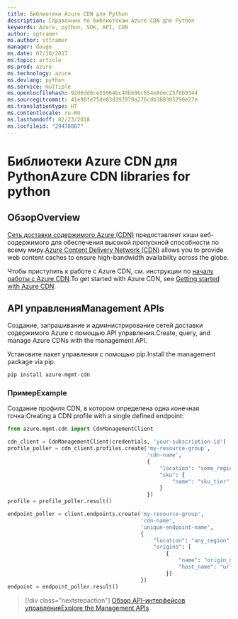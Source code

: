 ```yaml
---
title: Библиотеки Azure CDN для Python
description: Справочник по библиотекам Azure CDN для Python
keywords: Azure, python, SDK, API, CDN
author: sptramer
ms.author: sttramer
manager: douge
ms.date: 07/10/2017
ms.topic: article
ms.prod: azure
ms.technology: azure
ms.devlang: python
ms.service: multiple
ms.openlocfilehash: 92d6dd6ce55964bc48bb9bc654e8dec25f6b8344
ms.sourcegitcommit: 41e90fe75de03d397079a276cdb388305290e27e
ms.translationtype: HT
ms.contentlocale: ru-RU
ms.lasthandoff: 02/23/2018
ms.locfileid: "29478887"
---
```

# <a name="azure-cdn-libraries-for-python"></a><span data-ttu-id="82681-104">Библиотеки Azure CDN для Python</span><span class="sxs-lookup"><span data-stu-id="82681-104">Azure CDN libraries for python</span></span>

## <a name="overview"></a><span data-ttu-id="82681-105">Обзор</span><span class="sxs-lookup"><span data-stu-id="82681-105">Overview</span></span>

<span data-ttu-id="82681-106">[Сеть доставки содержимого Azure (CDN)](https://docs.microsoft.com/en-us/azure/cdn/cdn-overview) предоставляет кэши веб-содержимого для обеспечения высокой пропускной способности по всему миру.</span><span class="sxs-lookup"><span data-stu-id="82681-106">[Azure Content Delivery Network (CDN)](https://docs.microsoft.com/en-us/azure/cdn/cdn-overview) allows you to provide web content caches to ensure high-bandwidth availability across the globe.</span></span>

<span data-ttu-id="82681-107">Чтобы приступить к работе с Azure CDN, см. инструкции по [началу работы с Azure CDN](https://docs.microsoft.com/en-us/azure/cdn/cdn-create-new-endpoint).</span><span class="sxs-lookup"><span data-stu-id="82681-107">To get started with Azure CDN, see [Getting started with Azure CDN](https://docs.microsoft.com/en-us/azure/cdn/cdn-create-new-endpoint).</span></span>

## <a name="management-apis"></a><span data-ttu-id="82681-108">API управления</span><span class="sxs-lookup"><span data-stu-id="82681-108">Management APIs</span></span>

<span data-ttu-id="82681-109">Создание, запрашивание и администрирование сетей доставки содержимого Azure с помощью API управления.</span><span class="sxs-lookup"><span data-stu-id="82681-109">Create, query, and manage Azure CDNs with the management API.</span></span>

<span data-ttu-id="82681-110">Установите пакет управления с помощью pip.</span><span class="sxs-lookup"><span data-stu-id="82681-110">Install the management package via pip.</span></span>

```bash
pip install azure-mgmt-cdn
```

### <a name="example"></a><span data-ttu-id="82681-111">Пример</span><span class="sxs-lookup"><span data-stu-id="82681-111">Example</span></span>

<span data-ttu-id="82681-112">Создание профиля CDN, в котором определена одна конечная точка:</span><span class="sxs-lookup"><span data-stu-id="82681-112">Creating a CDN profile with a single defined endpoint:</span></span>

```python
from azure.mgmt.cdn import CdnManagementClient

cdn_client = CdnManagementClient(credentials, 'your-subscription-id')
profile_poller = cdn_client.profiles.create('my-resource-group',
                                            'cdn-name',
                                            {
                                                "location": "some_region", 
                                                "sku": {
                                                    "name": "sku_tier"
                                                } 
                                            })
profile = profile_poller.result()

endpoint_poller = client.endpoints.create('my-resource-group',
                                          'cdn-name',
                                          'unique-endpoint-name', 
                                          { 
                                              "location": "any_region", 
                                              "origins": [
                                                  {
                                                      "name": "origin_name", 
                                                      "host_name": "url"
                                                  }]
                                          })
endpoint = endpoint_poller.result()
```

> [!div class="nextstepaction"]
> [<span data-ttu-id="82681-113">Обзор API-интерфейсов управления</span><span class="sxs-lookup"><span data-stu-id="82681-113">Explore the Management APIs</span></span>](/python/api/overview/azure/cdn/management)
